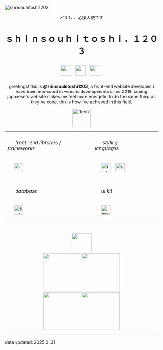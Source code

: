 ![shinsouhitoshi1203](https://github.com/user-attachments/assets/eae51f07-33e3-40a6-bae8-d31d556c1e52)



<p align="center">どうも 、心操人使です</p>

<h1>
      <p align="center">ｓｈｉｎｓｏｕｈｉｔｏｓｈｉ．１２０３</p> 
      <div align="center"> 
            <a href="https://discord.com/users/1049182897678065737" title="discord@shinsouhitoshi.heroaca"><img src="https://github.com/user-attachments/assets/7c262f59-574e-4db8-b486-9684f1f04146" height=35></a>&nbsp;
            <a href="mailto:houtarouhyouka.1203@outlook.co.th" title="houtarouhyouka.1203@outlook.co.th"><img src="https://github.com/user-attachments/assets/39d77cb2-b613-4124-9e8c-cf40acc4d881"  height=35></a>&nbsp;
            <a href="https://shinsouhitoshi1203.github.io/zorogetlost" title="my.portfolio"><img src="https://github.com/user-attachments/assets/ef0023c6-04df-4f40-be1e-d52109c5199e"  height=35></a>&nbsp;
      </div>
</h1> 


<p align="center"> greetings! this is <b>@shinsouhitoshi1203</b>, a front-end website developer. i have been interested in website developments since 2019. seeing japanese's website makes me feel more energetic to do the same thing as they've done. this is how i've achieved in this field. </p>


<div align=center>
      <img height="60" src="https://github.com/user-attachments/assets/b600bc6d-61ea-4e7a-838f-cb98ec5b7958" alt="Tech" />
</div>





<table align="center">
      <tr>
          <td>
            <div>
              <h6>&nbsp;&nbsp;&nbsp;&nbsp;&nbsp;&nbsp;front-end libraries / frameworks&nbsp;&nbsp;&nbsp;&nbsp;&nbsp;&nbsp;</h6>
              &nbsp;&nbsp;&nbsp;&nbsp;
              <img src="https://github.com/user-attachments/assets/54812538-b088-4403-af83-1074cdf068d4" height=30 title="reactjs"/>
                  &nbsp;&nbsp; &nbsp;&nbsp; 
                  <br><br>
            </div>
          </td>
          <td>
            <div>
              <h6>&nbsp;&nbsp;&nbsp;&nbsp;&nbsp;&nbsp;styling languages&nbsp;&nbsp;&nbsp;&nbsp;&nbsp;&nbsp;&nbsp;&nbsp;&nbsp;&nbsp;&nbsp;&nbsp;</h6>
              &nbsp;&nbsp;&nbsp;&nbsp; 
              <img height="30" src="https://github.com/user-attachments/assets/ec255695-67a1-4cb1-b282-e401fe6fc0d0" title="tailwindcss"/>
              <span>&ensp;</span>
              <img height="30" src="https://github.com/user-attachments/assets/dbd7d909-36bf-4ccc-abcc-b3f214ee884d" title="scss"/>&nbsp;&nbsp; &nbsp;&nbsp; 
              <br><br>
            </div>
          </td>
      </tr>
      <tr>
          <td>
            <div>
              <h6>&nbsp;&nbsp;&nbsp;&nbsp;&nbsp;&nbsp;database&nbsp;&nbsp;&nbsp;&nbsp;&nbsp;</h6>
              <span>&nbsp;&nbsp;&nbsp;&nbsp;</span>
              <img height="30" src="https://github.com/user-attachments/assets/9399d71a-3f55-4358-abbf-8bed4cffdc18" title="firebase"/>
              <br><br>
            </div>
          </td>
          <td>
            <div>
              <h6>&nbsp;&nbsp;&nbsp;&nbsp;&nbsp;ui kit&nbsp;&nbsp;&nbsp;&nbsp;&nbsp;</h6>
              <span>&nbsp;&nbsp;&nbsp;&nbsp;</span>
              <img height="30" src="https://github.com/user-attachments/assets/0e7548af-d6cb-4bed-9e91-bd50bf01749d" title="material ui"/>
              <br><br>
            </div>
          </td>
      </tr>
      
</table>

<br>

<div align=center>
      <img height="65" src="https://github.com/user-attachments/assets/bfe0a5b1-2e40-4ca2-b30a-5a0071633986" />
</div>
<div align=center>
      <a href="https://gemini.zorogetlost.site/" title="gemini-clone"><img src="https://github.com/user-attachments/assets/1b641258-118d-4c85-afae-d36fc65096e5" height=125></a>
      <a href="https://todos.zorogetlost.site/" title="todos-list"><img src="https://github.com/user-attachments/assets/06cf2507-4660-4d48-9974-1be5092ef33e"  height=125></a>
</div>
<div align=center>
      <a href="https://project06.zorogetlost.site/" title="arif portfolio"><img src="https://github.com/user-attachments/assets/d14fc6de-97de-4b21-a4f5-c71992ac8480" height=124></a>
      <a href="https://store.zorogetlost.site/" title="grocery store"><img src="https://github.com/user-attachments/assets/bc77eef6-c175-47cd-b08a-ffd6ad42478f"  height=124></a>
</div>


-------------------------
date updated: 2025.01.31
